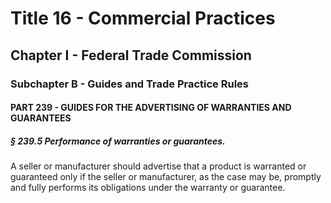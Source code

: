 
# Title 16 - Commercial Practices
## Chapter I - Federal Trade Commission
### Subchapter B - Guides and Trade Practice Rules
#### PART 239 - GUIDES FOR THE ADVERTISING OF WARRANTIES AND GUARANTEES
##### § 239.5 Performance of warranties or guarantees.

A seller or manufacturer should advertise that a product is warranted or guaranteed only if the seller or manufacturer, as the case may be, promptly and fully performs its obligations under the warranty or guarantee.
